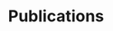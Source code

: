 ---
title: Publications
draft: false
publications:

  - title: How many perturbations break this model? Evaluating robustness beyond adversarial accuracy
    authors: Raphael Olivier, Bhiksha Raj
    url: https://arxiv.org/abs/2207.04129
    booktitle: ArXiV preprint
    abstract: >
      Robustness to adversarial attack is typically evaluated with adversarial accuracy. This metric quantifies the number of points for which, given a threat model, successful adversarial perturbations cannot be found. While essential, this metric does not capture all aspects of robustness and in particular leaves out the question of how many perturbations can be found for each point. In this work we introduce an alternative approach, adversarial sparsity, which quantifies how difficult it is to find a successful perturbation given both an input point and a constraint on the direction of the perturbation. This constraint may be angular (L2 perturbations), or based on the number of pixels (Linf perturbations).
      We show that sparsity provides valuable insight on neural networks in multiple ways. analyzing the sparsity of existing robust models illustrates important differences between them that accuracy analysis does not, and suggests approaches for improving their robustness. When applying broken defenses effective against weak attacks but not strong ones, sparsity can discriminate between the totally ineffective and the partially effective defenses. Finally, with sparsity we can measure increases in robustness that do not affect accuracy: we show for example that data augmentation can by itself increase adversarial robustness, without using adversarial training.
    bibtex: >
      @misc{Olivier22HM, doi = {10.48550/ARXIV.2207.04129}, url = {https://arxiv.org/abs/2207.04129}, author = {Olivier, Raphael and Raj, Bhiksha}, title = {How many perturbations break this model? Evaluating robustness beyond adversarial accuracy}, publisher = {arXiv}, year = {2022}, copyright = {arXiv.org perpetual, non-exclusive license}}
      
  - title: Recent improvements of ASR models in the face of adversarial attacks
    authors: Raphael Olivier, Bhiksha Raj
    url: https://arxiv.org/abs/2203.16536
    booktitle: InterSpeech 2022
    location: Incheon
    date: September 2022
    abstract: >
      Like many other tasks involving neural networks, Speech Recognition models are vulnerable to adversarial attacks. However recent research has pointed out differences between attacks and defenses on ASR models compared to image models. Improving the robustness of ASR models requires a paradigm shift from evaluating attacks on one or a few models to a systemic approach in evaluation. We lay the ground for such research by evaluating on various architectures a representative set of adversarial attacks: targeted and untargeted, optimization and speech processing-based, white-box, black-box and targeted attacks. Our results show that the relative strengths of different attack algorithms vary considerably when changing the model architecture, and that the results of some attacks are not to be blindly trusted. They also indicate that training choices such as self-supervised pretraining can significantly impact robustness by enabling transferable perturbations. We release our source code as a package that should help future research in evaluating their attacks and defenses. 
    bibtex: >
      @inproceedings{Olivier22RI, title = "Recent improvements of ASR models in the face of adversarial attacks", author = "Olivier Raphael  and Raj, Bhiksha", booktitle = "InterSpeech 2022", month = sep, year = "2022", address = "Incheon, South Korea", publisher = "ISCA"}

  - title: Sequential Randomized Smoothing for Adversarially Robust Speech Recognition
    authors: Raphael Olivier, Bhiksha Raj
    url: https://aclanthology.org/2021.emnlp-main.514/
    booktitle: Proceedings of the 2021 Conference on Empirical Methods in Natural Language Processing (EMNLP)
    location: Punta Cana
    date: November 2021
    abstract: >
      While Automatic Speech Recognition has been shown to be vulnerable to adversarial attacks, defenses against these attacks are still lagging. Existing, naive defenses can be partially broken with an adaptive attack. In classification tasks, the Randomized Smoothing paradigm has been shown to be effective at defending models. However, it is difficult to apply this paradigm to ASR tasks, due to their complexity and the sequential nature of their outputs. Our paper overcomes some of these challenges by leveraging speech-specific tools like enhancement and ROVER voting to design an ASR model that is robust to perturbations. We apply adaptive versions of state-of-the-art attacks, such as the Imperceptible ASR attack, to our model, and show that our strongest defense is robust to all attacks that use inaudible noise, and can only be broken with very high distortion.
    bibtex: >
      @inproceedings{Olivier21SR, title = "Sequential Randomized Smoothing for Adversarially Robust Speech Recognition", author = "Olivier Raphael  and Raj, Bhiksha", booktitle = "Proceedings of the 2021 Conference on Empirical Methods in Natural Language Processing", month = nov, year = "2021", address = "Punta Cana, Dominican Republic", publisher = "Association for Computational Linguistics"}

  - title: High-Frequency Adversarial Defense for Speech and Audio
    authors: Raphael Olivier, Muhammad Shah, Bhiksha Raj
    booktitle: 2021 IEEE International Conference on Acoustics, Speech and Signal Processing (ICASSP)
    url: https://ieeexplore.ieee.org/document/9414525
    location: Toronto
    date: June 2021
    abstract: >
      Recent work suggests that adversarial examples are enabled by high-frequency components in the dataset. In the speech domain where spectrograms are used extensively, masking those components seems like a sound direction for defenses against attacks. We explore a smoothing approach based on additive noise masking in priority high frequencies. We show that this approach is much more robust than the naive noise filtering approach, and a promising research direction. We successfully apply our defense on a Librispeech speaker identification task, and on the UrbanSound8K audio classification dataset.
    bibtex: >
      @inproceedings{Olivier21HF, author={Olivier, R. and Raj, B. and Shah, M.}, booktitle={IEEE International Conference on Acoustics, Speech and Signal Processing (ICASSP)},  title={High-Frequency Adversarial Defense for Speech and Audio},  year={2021}, volume={}, number={}, pages={2995-2999}, doi={10.1109/ICASSP39728.2021.9414525}}

  - title: Towards Adversarial Robustness Via Compact Feature Representations
    authors: Muhammad Shah, Raphael Olivier, Bhiksha Raj
    url: https://ieeexplore.ieee.org/document/9414696
    booktitle: 2021 IEEE International Conference on Acoustics, Speech and Signal Processing (ICASSP)
    location: Toronto
    date: June 2021
    abstract: >
      Deep Neural Networks (DNNs), while providing state-of-the-art performance in a wide variety of tasks, have been shown to be vulnerable to adversarial attacks. Recent studies have posited that this vulnerability arises because DNNs operate over a grossly overspecified input space with very sparse human supervision due to which they tend to learn spurious features that humans would ignore. These spurious features provide an attack vector for the adversary because perturbing these features would not alter the human’s decision but may alter the model’s prediction. In this paper we explore hypothesis that reducing the size of the model’s feature representation while maintaining its generalizability would discard spurious features while retaining perceptually relevant ones. We find that after the size of the feature representation has been reduced the models exhibit increased adversarial robustness, while suffering only a minimal loss in accuracy. In addition to being more robust, models with compact feature representations have the benefit of being more resource efficient.
    bibtex: >
      @inproceedings{Shah21TA, author={Shah, Muhammad A. and Olivier, Raphael and Raj, Bhiksha}, booktitle={IEEE International Conference on Acoustics, Speech and Signal Processing (ICASSP)},  title={Towards Adversarial Robustness Via Compact Feature Representations},  year={2021}, volume={}, number={}, pages={3845-3849}, doi={10.1109/ICASSP39728.2021.9414696}}

  - title: Exploiting Non-Linear Redundancy for Neural Model Compression
    authors: Muhammad Shah, Raphael Olivier, Bhiksha Raj
    url: https://arxiv.org/abs/2005.14070
    booktitle: 2020 25th International Conference on Pattern Recognition (ICPR)
    location: Milan
    date: January 2021
    abstract: >
      Deploying deep learning models, comprising of non-linear combination of millions, even billions, of parameters is challenging given the memory, power and compute constraints of the real world. This situation has led to research into model compression techniques most of which rely on suboptimal heuristics and do not consider the parameter redundancies due to linear dependence between neuron activations in overparametrized networks. In this paper, we propose a novel model compression approach based on exploitation of linear dependence, that compresses networks by elimination of entire neurons and redistribution of their activations over other neurons in a manner that is provably lossless while training. We combine this approach with an annealing algorithm that may be applied during training, or even on a trained model, and demonstrate, using popular datasets, that our method results in a reduction of up to 99\% in overall network size with small loss in performance. Furthermore, we provide theoretical results showing that in overparametrized, locally linear (ReLU) neural networks where redundant features exist, and with correct hyperparameter selection, our method is indeed able to capture and suppress those dependencies. 
    bibtex: >
      @inproceedings{Shah21EN, author={Shah, Muhammad A. and Olivier, Raphael and Raj, Bhiksha}, booktitle={25th International Conference on Pattern Recognition (ICPR)},  title={Exploiting Non-Linear Redundancy for Neural Model Compression},  year={2021}, volume={}, number={}, pages={9928-9935}, doi={10.1109/ICPR48806.2021.9413178}}

  - title: Optimal Strategies For Comparing Covariates To Solve Matching Problems
    authors: Muhammad Shah, Raphael Olivier, Bhiksha Raj
    url: https://ieeexplore.ieee.org/document/9412932
    booktitle: 2020 25th International Conference on Pattern Recognition (ICPR)
    location: Milan
    date: January 2021
    abstract: >
      Many machine learning tasks can be posed as matching problems in which we are given a “probe” entry that we expect matches some of the entries in our “gallery”. The general solution to these problems is to retrieve matching entries based on statistical dependencies between the probe and the gallery data that are learned using complex models. Often, however, there are other common covariates to the probe and gallery data which might be easily inferred and may explain some of the statistical dependencies between the two. In this paper we present a probabilistic framework to derive optimal matching strategies based only on covariate features for three broad tasks, namely N-way classification, pairwise verification and ranking. We use canonical metrics to determine the maximum performance that can be expected if only covariate features are used and determine the marginal gain of using complex models. We find that covariate matching achieves an EER within 10% of a CNN in the verification task, and an MAP within 22% of the a DNN based model in the ranking task.
    bibtex: >
      @INPROCEEDINGS{Shah20OS, author={Shah, Muhammad A. and Olivier, Raphael and Raj, Bhiksha}, booktitle={25th International Conference on Pattern Recognition (ICPR)}, title={Optimal Strategies For Comparing Covariates To Solve Matching Problems}, year={2021}, volume={}, number={}, pages={10622-10628}, doi={10.1109/ICPR48806.2021.9412932}}

  - title: Transfer Learning by Learning Projections from Target to Source
    authors: Antoine Cornuejols, Pierre-Alexandre Murena, Raphael Olivier
    url: https://link.springer.com/chapter/10.1007/978-3-030-44584-3_10
    booktitle: Advances in Intelligent Data Analysis XVIII (IDA)
    location: Konstanz
    date: April 2020
    abstract: >
      Using transfer learning to help in solving a new classification task where labeled data is scarce is becoming popular. Numerous experiments with deep neural networks, where the representation learned on a source task is transferred to learn a target neural network, have shown the benefits of the approach. This paper, similarly, deals with hypothesis transfer learning. However, it presents a new approach where, instead of transferring a representation, the source hypothesis is kept and this is a translation from the target domain to the source domain that is learned. In a way, a change of representation is learned. We show how this method performs very well on a classification of time series task where the space of time series is changed between source and target.
    bibtex: >
      @InProceedings{Cornuejols20TL, author="Cornu{\'e}jols, Antoine and Murena, Pierre-Alexandre and Olivier, Rapha{\"e}l", editor="Berthold, Michael R. and Feelders, Ad and Krempl, Georg", title="Transfer Learning by Learning Projections from Target to Source", booktitle="Advances in Intelligent Data Analysis XVIII", year="2020", publisher="Springer International Publishing", address="Cham", pages="119--131", isbn="978-3-030-44584-3"}

  - title: Retrieval-Based Neural Code Generation
    authors: Shirley Anugrah Hayati*, Raphael Olivier*, Pravalika Avvaru*, Pengcheng Yin, Anthony Tomasic, Graham Neubig
    url: https://arxiv.org/abs/2005.14070
    booktitle: Proceedings of the 2018 Conference on Empirical Methods in Natural Language Processing (EMNLP)
    location: Brussels
    date: October 2018
    abstract: >
      Deploying deep learning models, comprising of non-linear combination of millions, even billions, of parameters is challenging given the memory, power and compute constraints of the real world. This situation has led to research into model compression techniques most of which rely on suboptimal heuristics and do not consider the parameter redundancies due to linear dependence between neuron activations in overparametrized networks. In this paper, we propose a novel model compression approach based on exploitation of linear dependence, that compresses networks by elimination of entire neurons and redistribution of their activations over other neurons in a manner that is provably lossless while training. We combine this approach with an annealing algorithm that may be applied during training, or even on a trained model, and demonstrate, using popular datasets, that our method results in a reduction of up to 99\% in overall network size with small loss in performance. Furthermore, we provide theoretical results showing that in overparametrized, locally linear (ReLU) neural networks where redundant features exist, and with correct hyperparameter selection, our method is indeed able to capture and suppress those dependencies. 
    bibtex: >
      @inproceedings{Hayati18RB, title = "Retrieval-Based Neural Code Generation", author = "Hayati, Shirley Anugrah  and Olivier, Raphael  and Avvaru, Pravalika  and Yin, Pengcheng  and Tomasic, Anthony  and Neubig, Graham", booktitle = "Proceedings of the 2018 Conference on Empirical Methods in Natural Language Processing", month = oct, year = "2018", address = "Brussels, Belgium", publisher = "Association for Computational Linguistics", url = "https://aclanthology.org/D18-1111", doi = "10.18653/v1/D18-1111", pages = "925--930"}

weight: 3
widget:
  handler: publications

  # Options: sm, md, lg and xl. Default is md.
  width: lg

  sidebar:
    # Options: left and right. Leave blank to hide.
    position: left
    # Options: sm, md, lg and xl. Default is md.
    scale:
  
  background:
    # Options: primary, secondary, tertiary or any valid color value. Default is primary.
    color: secondary
    image:
    # Options: auto, cover and contain. Default is auto.
    size:
    # Options: center, top, right, bottom, left.
    position:
    # Options: fixed, local, scroll.
    attachment: 
---